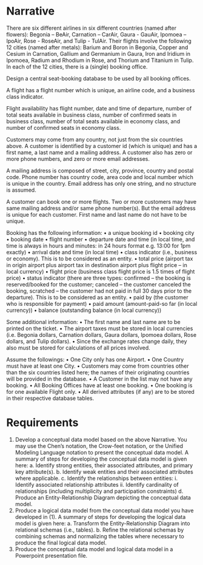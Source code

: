 # Narrative
There are six different airlines in six different countries (named after flowers): Begonia – BeAir, Carnation – CarAir, Gaura - GauAir, Ipomoea – IpoAir, Rose - RoseAir, and Tulip - TulAir. Their flights involve the following 12 cities (named after metals): Barium and Boron in Begonia, Copper and Cesium in Carnation, Gallium and Germanium in Gaura, Iron and Iridium in Ipomoea, Radium and Rhodium in Rose, and Thorium and Titanium in Tulip. In each of the 12 cities, there is a (single) booking office.

Design a central seat-booking database to be used by all booking offices.

A flight has a flight number which is unique, an airline code, and a business class indicator.

Flight availability has flight number, date and time of departure, number of total seats available in business class, number of confirmed seats in business class, number of total seats available in economy class, and number of confirmed seats in economy class.

Customers may come from any country, not just from the six countries above. A customer is identified by a customer id (which is unique) and has a first name, a last name and a mailing address. A customer also has zero or more phone numbers, and zero or more email addresses.

A mailing address is composed of street, city, province, country and postal code. Phone number has country code, area code and local number which is unique in the country. Email address has only one string, and no structure is assumed.

A customer can book one or more flights. Two or more customers may have same mailing address and/or same phone number(s). But the email address is unique for each customer. First name and last name do not have to be unique.


Booking has the following information:
  • a unique booking id
  • booking city
  • booking date
  • flight number
  • departure date and time (in local time, and time is always in hours and minutes: in 24 hours format e.g. 13:00 for 1pm exactly)
  • arrival date and time (in local time)
  • class indicator (i.e., business or economy). This is to be considered as an entity.
  • total price (airport tax in origin airport plus airport tax in destination airport plus flight price – in local currency)
  • flight price (business class flight price is 1.5 times of flight price)
  • status indicator (there are three types: confirmed – the booking is reserved/booked for the customer; canceled – the customer canceled the booking, scratched – the customer had not paid in full 30 days prior to the departure). This is to be considered as an entity.
  • paid by (the customer who is responsible for payment)
  • paid amount (amount-paid-so far (in local currency))
  • balance (outstanding balance (in local currency))

Some additional information:
  • The first name and last name are to be printed on the ticket.
  • The airport taxes must be stored in local currencies (i.e. Begonia dollars, Carnation dollars, Gaura dollars, Ipomoea dollars, Rose dollars, and Tulip dollars).
  • Since the exchange rates change daily, they also must be stored for calculations of all prices involved.

Assume the followings:
  • One City only has one Airport.
  • One Country must have at least one City.
  • Customers may come from countries other than the six countries listed here; the names of their originating countries will be provided in the database.
  • A Customer in the list may not have any booking.
  • All Booking Offices have at least one booking.
  • One booking is for one available Flight only.
  • All derived attributes (if any) are to be stored in their respective database tables.

# Requirements
1. Develop a conceptual data model based on the above Narrative. You may use the Chen’s notation, the Crow-feet notation, or the Unified Modeling Language notation to present the conceptual data model. A summary of steps for developing the conceptual data model is given here:
  a. Identify strong entities, their associated attributes, and primary key attribute(s).
  b. Identify weak entities and their associated attributes where applicable.
  c. Identify the relationships between entities:
    i. Identify associated relationship attributes
    ii. Identify cardinality of relationships (including multiplicity and participation constraints)
  d. Produce an Entity-Relationship Diagram depicting the conceptual data model.
2. Produce a logical data model from the conceptual data model you have developed in (1). A summary of steps for developing the logical data model is given here:
  a. Transform the Entity-Relationship Diagram into relational schemas (i.e., tables).
  b. Refine the relational schemas by combining schemas and normalizing the tables where necessary to produce the final logical data model.
3. Produce the conceptual data model and logical data model in a Powerpoint presentation file.
